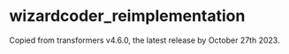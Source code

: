 # wizardcoder_reimplementation
Copied from transformers v4.6.0, the latest release by October 27th 2023.

